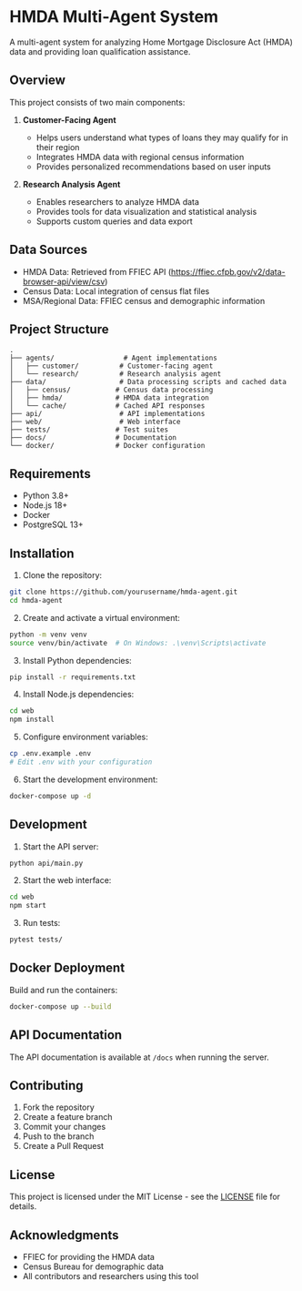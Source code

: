 # HMDA Multi-Agent System

A multi-agent system for analyzing Home Mortgage Disclosure Act (HMDA) data and providing loan qualification assistance.

## Overview

This project consists of two main components:

1. **Customer-Facing Agent**
   - Helps users understand what types of loans they may qualify for in their region
   - Integrates HMDA data with regional census information
   - Provides personalized recommendations based on user inputs

2. **Research Analysis Agent**
   - Enables researchers to analyze HMDA data
   - Provides tools for data visualization and statistical analysis
   - Supports custom queries and data export

## Data Sources

- HMDA Data: Retrieved from FFIEC API (https://ffiec.cfpb.gov/v2/data-browser-api/view/csv)
- Census Data: Local integration of census flat files
- MSA/Regional Data: FFIEC census and demographic information

## Project Structure

```
.
├── agents/                 # Agent implementations
│   ├── customer/          # Customer-facing agent
│   └── research/          # Research analysis agent
├── data/                  # Data processing scripts and cached data
│   ├── census/           # Census data processing
│   ├── hmda/             # HMDA data integration
│   └── cache/            # Cached API responses
├── api/                   # API implementations
├── web/                   # Web interface
├── tests/                # Test suites
├── docs/                 # Documentation
└── docker/               # Docker configuration
```

## Requirements

- Python 3.8+
- Node.js 18+
- Docker
- PostgreSQL 13+

## Installation

1. Clone the repository:
```bash
git clone https://github.com/yourusername/hmda-agent.git
cd hmda-agent
```

2. Create and activate a virtual environment:
```bash
python -m venv venv
source venv/bin/activate  # On Windows: .\venv\Scripts\activate
```

3. Install Python dependencies:
```bash
pip install -r requirements.txt
```

4. Install Node.js dependencies:
```bash
cd web
npm install
```

5. Configure environment variables:
```bash
cp .env.example .env
# Edit .env with your configuration
```

6. Start the development environment:
```bash
docker-compose up -d
```

## Development

1. Start the API server:
```bash
python api/main.py
```

2. Start the web interface:
```bash
cd web
npm start
```

3. Run tests:
```bash
pytest tests/
```

## Docker Deployment

Build and run the containers:
```bash
docker-compose up --build
```

## API Documentation

The API documentation is available at `/docs` when running the server.

## Contributing

1. Fork the repository
2. Create a feature branch
3. Commit your changes
4. Push to the branch
5. Create a Pull Request

## License

This project is licensed under the MIT License - see the [LICENSE](LICENSE) file for details.

## Acknowledgments

- FFIEC for providing the HMDA data
- Census Bureau for demographic data
- All contributors and researchers using this tool
